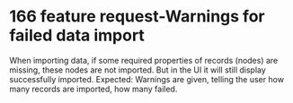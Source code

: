 # 166 feature request-Warnings for failed data import
When importing data, if some required properties of records (nodes) are missing, these nodes are not imported. But in the UI it will still display successfully imported.
Expected: Warnings are given, telling the user how many records are imported, how many failed.